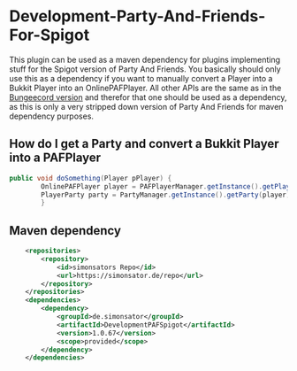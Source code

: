 # Development-Party-And-Friends-For-Spigot

This plugin can be used as a maven dependency for plugins implementing stuff for the Spigot version of Party And
Friends. You basically should only use this as a dependency if you want to manually convert a Player into a Bukkit
Player into an OnlinePAFPlayer. All other APIs are the same as in
the [Bungeecord version](https://github.com/Simonsator/BungeecordPartyAndFriends) and therefor that one should be used
as a dependency, as this is only a very stripped down version of Party And Friends for maven dependency purposes.

## How do I get a Party and convert a Bukkit Player into a PAFPlayer

```java
public void doSomething(Player pPlayer) {
		OnlinePAFPlayer player = PAFPlayerManager.getInstance().getPlayer(pPlayer);
		PlayerParty party = PartyManager.getInstance().getParty(player);
		}
```

## Maven dependency

```xml
	<repositories>
		<repository>
			<id>simonsators Repo</id>
			<url>https://simonsator.de/repo</url>
		</repository>
	</repositories>
	<dependencies>
		<dependency>
			<groupId>de.simonsator</groupId>
			<artifactId>DevelopmentPAFSpigot</artifactId>
			<version>1.0.67</version>
			<scope>provided</scope>
		</dependency>
	</dependencies>
```
